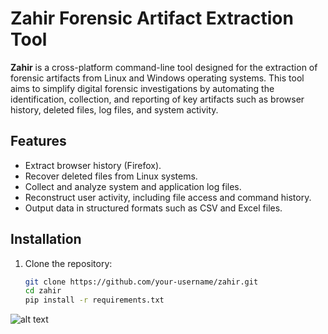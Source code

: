 # Zahir Forensic Artifact Extraction Tool

**Zahir** is a cross-platform command-line tool designed for the extraction of forensic artifacts from Linux and Windows operating systems. This tool aims to simplify digital forensic investigations by automating the identification, collection, and reporting of key artifacts such as browser history, deleted files, log files, and system activity.

## Features
- Extract browser history (Firefox).
- Recover deleted files from Linux systems.
- Collect and analyze system and application log files.
- Reconstruct user activity, including file access and command history.
- Output data in structured formats such as CSV and Excel files.

## Installation

1. Clone the repository:
   ```bash
   git clone https://github.com/your-username/zahir.git
   cd zahir
   pip install -r requirements.txt


![alt text](image.png)